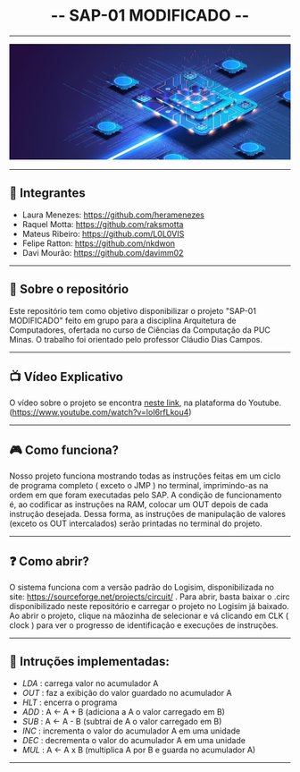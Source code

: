 <h1 align="center"> -- SAP-01 MODIFICADO -- </h1>

---

<p align="center">
  <img src="https://github.com/heramenezes/SAP01-MOD/blob/main/imgs/computer_architecture.jpg" alt="img computer architecture"/>
</p>

---

## 👤 Integrantes

 - Laura Menezes: https://github.com/heramenezes
 - Raquel Motta: https://github.com/raksmotta
 - Mateus Ribeiro: https://github.com/L0L0VIS
 - Felipe Ratton: https://github.com/nkdwon
 - Davi Mourão: https://github.com/davimm02

---

## 📑 Sobre o repositório

Este repositório tem como objetivo disponibilizar o projeto "SAP-01 MODIFICADO" feito em grupo para a disciplina Arquitetura de Computadores, ofertada no curso de Ciências da Computação da PUC Minas. O trabalho foi orientado pelo professor Cláudio Dias Campos.

---

## 📺 Vídeo Explicativo

O vídeo sobre o projeto se encontra [neste link](https://www.youtube.com/watch?v=loI6rfLkou4), na plataforma do Youtube. (https://www.youtube.com/watch?v=loI6rfLkou4)

---

## 🎮 Como funciona?
Nosso projeto funciona mostrando todas as instruções feitas em um ciclo de programa completo ( exceto o JMP ) no terminal, imprimindo-as na ordem em que foram executadas pelo SAP. A condição de funcionamento é, ao codificar as instruções na RAM, colocar um OUT depois de cada instrução desejada. Dessa forma, as instruções de manipulação de valores (exceto os OUT intercalados) serão printadas no terminal do projeto.

---

## ❓ Como abrir?

O sistema funciona com a versão padrão do Logisim, disponibilizada no site: https://sourceforge.net/projects/circuit/ . Para abrir, basta baixar o .circ disponibilizado neste repositório e carregar o projeto no Logisim já baixado. Ao abrir o projeto, clique na mãozinha de selecionar e vá clicando em CLK ( clock ) para ver o progresso de identificação e execuções de instruções.

---
## 📖 Intruções implementadas:
- *LDA* : carrega valor no acumulador A
- *OUT* : faz a exibição do valor guardado no acumulador A
- *HLT* : encerra o programa
- *ADD* : A <- A + B (adiciona a A o valor carregado em B)
- *SUB* : A <- A - B (subtrai de A o valor carregado em B)
- *INC* : incrementa o valor do acumulador A em uma unidade
- *DEC* : decrementa o valor do acumulador A em uma unidade
- *MUL* : A <- A x B (multiplica A por B e guarda no acumulador A)

---
